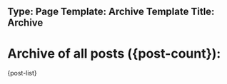 Type: Page
Template: Archive Template
Title: Archive
---

# Archive of all posts ({post-count}):
{post-list}